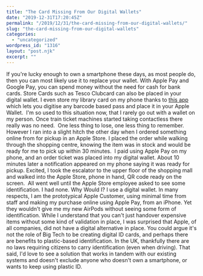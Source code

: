```yaml
---
title: "The Card Missing From Our Digital Wallets"
date: "2019-12-31T17:20:45Z"
permalink: "/2019/12/31/the-card-missing-from-our-digital-wallets/"
slug: "the-card-missing-from-our-digital-wallets"
categories:
  - "uncategorized"
wordpress_id: "1316"
layout: "post.njk"
excerpt: ""
---
```


If you're lucky enough to own a smartphone these days, as most people do, then you can most likely use it to replace your wallet. With Apple Pay and Google Pay, you can spend money without the need for cash for bank cards. Store Cards such as Tesco Clubcard can also be placed in your digital wallet. I even store my library card on my phone thanks to [this app](https://www.pass2u.net) which lets you digitise any barcode based pass and place it in your Apple Wallet.  I'm so used to this situation now, that I rarely go out with a wallet on my person. Once train ticket machines started taking contactless there really was no need.  One less thing to lose, one less thing to remember. However I ran into a slight hitch the other day when I ordered something online from for pickup in an Apple Store. I placed the order while walking through the shopping centre, knowing the item was in stock and would be ready for me to pick up within 30 minutes.  I paid using Apple Pay on my phone, and an order ticket was placed into my digital wallet. About 10 minutes later a notification appeared on my phone saying it was ready for pickup. Excited, I took the escalator to the upper floor of the shopping mall and walked into the Apple Store, phone in hand, QR code ready on the screen.  All went well until the Apple Store employee asked to see some identification. I had none. Why Would I? I use a digital wallet. In many respects, I am the prototypical Apple Customer, using minimal time from staff and making my purchase online using Apple Pay, from an iPhone. Yet they wouldn't give me my new AirPods without seeing some form of identification. While I understand that you can't just handover expensive items without some kind of validation in place, I was surprised that Apple, of all companies, did not have a digital alternative in place. You could argue it's not the role of Big Tech to be creating digital ID cards, and perhaps there are benefits to plastic-based identification. In the UK, thankfully there are no laws requiring citizens to carry identification (even when driving). That said, I'd love to see a solution that works in tandem with our existing systems and doesn't exclude anyone who doesn't own a smartphone, or wants to keep using plastic ID.
